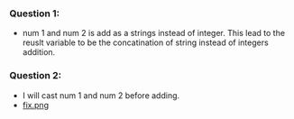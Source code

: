 ### Question 1: 
- num 1 and num 2 is add as a strings instead of integer. This lead to the reuslt variable to be the concatination of string instead of integers addition. 

### Question 2: 
- I will cast num 1 and num 2 before adding. 
- [fix.png](/expose/devtools/fix.png)